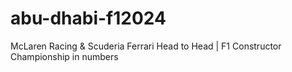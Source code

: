 # abu-dhabi-f12024
McLaren Racing &amp; Scuderia Ferrari Head to Head | F1 Constructor Championship in numbers
